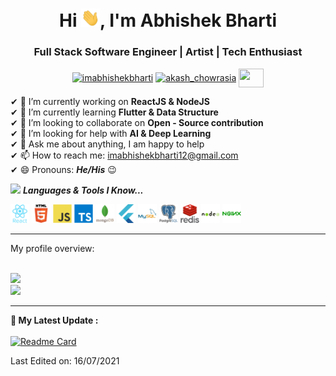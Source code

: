 <!--
**abhishekbhartiind/abhishekbhartiind** is a ✨ _special_ ✨ repository because its `README.md` (this file) appears on your GitHub profile.
Here are some ideas to get you started:
-->
<h1 align="center">Hi <img src="https://raw.githubusercontent.com/ABSphreak/ABSphreak/master/gifs/Hi.gif" width="30px">, I'm Abhishek Bharti</h1>
<h3 align="center">Full Stack Software Engineer | Artist | Tech Enthusiast</h3>
<p align="center">
<a href="https://www.linkedin.com/in/imabhishekbharti/" target="blank"><img align="center" src="https://cdn.jsdelivr.net/npm/simple-icons@3.0.1/icons/linkedin.svg" alt="imabhishekbharti" height="30" width="40" /></a>
<a href="https://www.instagram.com/abhishekbharti/" target="blank"><img align="center" src="https://cdn.jsdelivr.net/npm/simple-icons@3.0.1/icons/instagram.svg" alt="akash_chowrasia" height="30" width="40" /></a>
 <a href = "mailto: imabhishekbharti12@gmail.com"><img align="center" src="https://simpleicons.org/icons/gmail.svg" height="30" width="40" /></a>
</p>
</p>

✔ 🔭 I’m currently working on **ReactJS & NodeJS**<br>
✔ 🌱 I’m currently learning **Flutter & Data Structure**<br>
✔ 👯 I’m looking to collaborate on **Open - Source contribution**<br>
✔ 🤔 I’m looking for help with **AI & Deep Learning**<br>
✔ 💬 Ask me about anything, I am happy to help<br>
✔ 📫 How to reach me: imabhishekbharti12@gmail.com<br>
✔ 😄 Pronouns: ***He/His*** 😉<br>

<img src="https://media.giphy.com/media/ObNTw8Uzwy6KQ/giphy.gif" width="30px">&nbsp;***Languages & Tools I Know...***<br>
<p align="left">
 <img src="https://raw.githubusercontent.com/devicons/devicon/master/icons/react/react-original-wordmark.svg" alt="react" width="30" height="30"/> 
 <img src="https://raw.githubusercontent.com/devicons/devicon/master/icons/html5/html5-original-wordmark.svg" alt="html5" width="30" height="30"/> 
 <img src="https://raw.githubusercontent.com/devicons/devicon/master/icons/javascript/javascript-original.svg" alt="javascript" width="30" height="30"/> 
 <img src="https://raw.githubusercontent.com/devicons/devicon/master/icons/typescript/typescript-original.svg" alt="typescript" width="30" height="30"/> 
 <img src="https://raw.githubusercontent.com/devicons/devicon/master/icons/mongodb/mongodb-original-wordmark.svg" alt="mongodb" width="30" height="30"/>
 <img src="https://raw.githubusercontent.com/devicons/devicon/master/icons/flutter/flutter-original.svg" alt="flutter" width="30" height="30"/>
 <img src="https://raw.githubusercontent.com/devicons/devicon/master/icons/mysql/mysql-original-wordmark.svg" alt="mysql" width="30" height="30"/> 
 <img src="https://raw.githubusercontent.com/devicons/devicon/master/icons/postgresql/postgresql-original-wordmark.svg" alt="postgresql" width="30" height="30"/>  <img src="https://raw.githubusercontent.com/devicons/devicon/master/icons/redis/redis-original-wordmark.svg" alt="redis" width="30" height="30"/> 
 <img src="https://raw.githubusercontent.com/devicons/devicon/master/icons/nodejs/nodejs-original-wordmark.svg" alt="nodejs" width="30" height="30"/> 
 <img src="https://raw.githubusercontent.com/devicons/devicon/master/icons/nginx/nginx-original.svg" alt="nginx" width="30" height="30"/>
</p>

<hr>
<div><p>My profile overview: </p></div>
<br>
<img src="https://github-readme-stats.vercel.app/api?username=abhishekbhartiind&count_private=true&show_icons=true&theme=radical" />
<br>
<img src="https://github-readme-stats.vercel.app/api/top-langs/?username=abhishekbhartiind&layout=compact&theme=radical&hide_border=true" />

----
<strong>🚀 My Latest Update :</strong><br><br>
[![Readme Card](https://github-readme-stats.vercel.app/api/pin/?username=abhishekbhartiind&repo=abhishekbhartiind&theme=radical)](https://github.com/abhishekbhartiind/abhishekbhartiind)

Last Edited on: 16/07/2021
